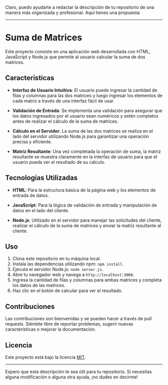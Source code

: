Claro, puedo ayudarte a redactar la descripción de tu repositorio de una manera más organizada y profesional. Aquí tienes una propuesta:

---

# Suma de Matrices

Este proyecto consiste en una aplicación web desarrollada con HTML, JavaScript y Node.js que permite al usuario calcular la suma de dos matrices.

## Características

- **Interfaz de Usuario Intuitiva**: El usuario puede ingresar la cantidad de filas y columnas para las dos matrices y luego ingresar los elementos de cada matriz a través de una interfaz fácil de usar.

- **Validación de Entrada**: Se implementa una validación para asegurar que los datos ingresados por el usuario sean numéricos y estén completos antes de realizar el cálculo de la suma de matrices.

- **Cálculo en el Servidor**: La suma de las dos matrices se realiza en el lado del servidor utilizando Node.js para garantizar una operación precisa y eficiente.

- **Matriz Resultante**: Una vez completada la operación de suma, la matriz resultante se muestra claramente en la interfaz de usuario para que el usuario pueda ver el resultado de su cálculo.

## Tecnologías Utilizadas

- **HTML**: Para la estructura básica de la página web y los elementos de entrada de datos.
  
- **JavaScript**: Para la lógica de validación de entrada y manipulación de datos en el lado del cliente.
  
- **Node.js**: Utilizado en el servidor para manejar las solicitudes del cliente, realizar el cálculo de la suma de matrices y enviar la matriz resultante al cliente.

## Uso

1. Clona este repositorio en tu máquina local.
2. Instala las dependencias utilizando npm: `npm install`.
3. Ejecuta el servidor Node.js: `node server.js`.
4. Abre tu navegador web y navega a `http://localhost:3000`.
5. Ingresa la cantidad de filas y columnas para ambas matrices y completa los datos de las matrices.
6. Haz clic en el botón de calcular para ver el resultado.

## Contribuciones

Las contribuciones son bienvenidas y se pueden hacer a través de pull requests. Siéntete libre de reportar problemas, sugerir nuevas características o mejorar la documentación.

## Licencia

Este proyecto está bajo la licencia [MIT](LICENSE).

---

Espero que esta descripción te sea útil para tu repositorio. Si necesitas alguna modificación o alguna otra ayuda, ¡no dudes en decirme!